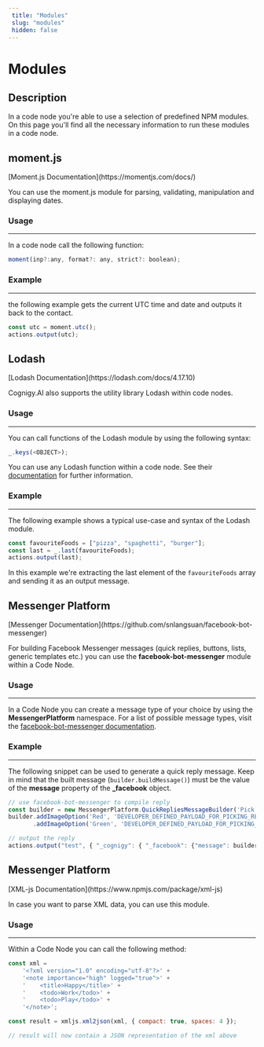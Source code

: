 ```yaml
---
 title: "Modules" 
 slug: "modules" 
 hidden: false 
---
```

# Modules

## Description
<div class="divider"></div>
In a code node you're able to use a selection of predefined NPM modules. 
On this page you'll find all the necessary information to run these modules in a code node.

## moment.js
<div class="divider"></div>
[Moment.js Documentation](https://momentjs.com/docs/)

You can use the moment.js module for parsing, validating, manipulation and displaying dates.

### Usage
---
In a code node call the following function:
```javaScript
moment(inp?:any, format?: any, strict?: boolean);
``` 

### Example
---
the following example gets the current UTC time and date and outputs it back to the contact.
```javaScript
const utc = moment.utc();
actions.output(utc);
``` 


## Lodash
<div class="divider"></div>
[Lodash Documentation](https://lodash.com/docs/4.17.10)

Cognigy.AI also supports the utility library Lodash within code nodes.

### Usage
---
You can call functions of the Lodash module by using the following syntax:
```javaScript
_.keys(<OBJECT>);
``` 
You can use any Lodash function within a code node. See their [documentation](https://lodash.com/docs/4.17.10) for further information.

### Example
---
The following example shows a typical use-case and syntax of the Lodash module.
```javaScript
const favouriteFoods = ["pizza", "spaghetti", "burger"];
const last = _.last(favouriteFoods);
actions.output(last);
``` 
In this example we're extracting the last element of the `favouriteFoods` array and sending it as an output message.

## Messenger Platform
<div class="divider"></div>
[Messenger Documentation](https://github.com/snlangsuan/facebook-bot-messenger)

For building Facebook Messenger messages (quick replies, buttons, lists, generic templates etc.) you can use the **facebook-bot-messenger** module within a Code Node.

### Usage
---
In a Code Node you can create a message type of your choice by using the **MessengerPlatform** namespace. For a list of possible message types, visit the [facebook-bot-messenger documentation](https://github.com/snlangsuan/facebook-bot-messenger).

### Example
---
The following snippet can be used to generate a quick reply message. Keep in mind that the built message (`builder.buildMessage()`) must be the value of the **message** property of the **_facebook** object. 
```javaScript
// use facebook-bot-messenger to compile reply
const builder = new MessengerPlatform.QuickRepliesMessageBuilder('Pick a color:');
builder.addImageOption('Red', 'DEVELOPER_DEFINED_PAYLOAD_FOR_PICKING_RED', 'https://cognigy.com/img/red.png')
       .addImageOption('Green', 'DEVELOPER_DEFINED_PAYLOAD_FOR_PICKING_GREEN', 'https://cognigy.com/img/green.png');

// output the reply
actions.output("test", { "_cognigy": { "_facebook": {"message": builder.buildMessage() }}});
``` 

## Messenger Platform
<div class="divider"></div>
[XML-js Documentation](https://www.npmjs.com/package/xml-js)

In case you want to parse XML data, you can use this module.

### Usage
---
Within a Code Node you can call the following method: 
```javaScript
const xml =
    '<?xml version="1.0" encoding="utf-8"?>' +
    '<note importance="high" logged="true">' +
    '    <title>Happy</title>' +
    '    <todo>Work</todo>' +
    '    <todo>Play</todo>' +
    '</note>';

const result = xmljs.xml2json(xml, { compact: true, spaces: 4 });

// result will now contain a JSON representation of the xml above
``` 
